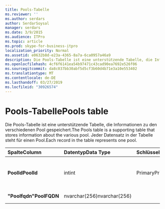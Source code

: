 ```yaml
---
title: Pools-Tabelle
ms.reviewer: ''
ms.author: serdars
author: SerdarSoysal
manager: serdars
ms.date: 3/9/2015
ms.audience: ITPro
ms.topic: article
ms.prod: skype-for-business-itpro
localization_priority: Normal
ms.assetid: e0632b8d-e23a-4365-8a7a-6ca0957a46a9
description: Die Pools-Tabelle ist eine unterstützende Tabelle, die Informationen zu den verschiedenen Pool gespeichert. Jeder Datensatz in der Tabelle steht für einen Pool.
ms.openlocfilehash: 4cf6f6141ea54b97471c43cad90ea7692e526f06
ms.sourcegitcommit: da8c037bb30abf5d5cf3b60d4b71e3a10e553402
ms.translationtype: MT
ms.contentlocale: de-DE
ms.lasthandoff: 03/27/2019
ms.locfileid: "30926574"
---
```

# <a name="pools-table"></a><span data-ttu-id="1d79e-104">Pools-Tabelle</span><span class="sxs-lookup"><span data-stu-id="1d79e-104">Pools table</span></span>
 
<span data-ttu-id="1d79e-105">Die Pools-Tabelle ist eine unterstützende Tabelle, die Informationen zu den verschiedenen Pool gespeichert.</span><span class="sxs-lookup"><span data-stu-id="1d79e-105">The Pools table is a supporting table that stores information about the various pool.</span></span> <span data-ttu-id="1d79e-106">Jeder Datensatz in der Tabelle steht für einen Pool.</span><span class="sxs-lookup"><span data-stu-id="1d79e-106">Each record in the table represents one pool.</span></span>
  
|<span data-ttu-id="1d79e-107">**Spalte**</span><span class="sxs-lookup"><span data-stu-id="1d79e-107">**Column**</span></span>|<span data-ttu-id="1d79e-108">**Datentyp**</span><span class="sxs-lookup"><span data-stu-id="1d79e-108">**Data Type**</span></span>|<span data-ttu-id="1d79e-109">**Schlüssel/Index**</span><span class="sxs-lookup"><span data-stu-id="1d79e-109">**Key/Index**</span></span>|<span data-ttu-id="1d79e-110">**Details**</span><span class="sxs-lookup"><span data-stu-id="1d79e-110">**Details**</span></span>|
|:-----|:-----|:-----|:-----|
|<span data-ttu-id="1d79e-111">**PoolId**</span><span class="sxs-lookup"><span data-stu-id="1d79e-111">**PoolId**</span></span> <br/> |<span data-ttu-id="1d79e-112">int</span><span class="sxs-lookup"><span data-stu-id="1d79e-112">int</span></span>  <br/> |<span data-ttu-id="1d79e-113">Primary</span><span class="sxs-lookup"><span data-stu-id="1d79e-113">Primary</span></span>  <br/> |<span data-ttu-id="1d79e-114">Eindeutige Zahl, die diesen Pool identifiziert.</span><span class="sxs-lookup"><span data-stu-id="1d79e-114">Unique number identifying this pool.</span></span>  <br/> |
|<span data-ttu-id="1d79e-115">**"Poolfqdn"**</span><span class="sxs-lookup"><span data-stu-id="1d79e-115">**PoolFQDN**</span></span> <br/> |<span data-ttu-id="1d79e-116">nvarchar(256)</span><span class="sxs-lookup"><span data-stu-id="1d79e-116">nvarchar(256)</span></span>  <br/> | <br/> |<span data-ttu-id="1d79e-117">FQDN des Pools.</span><span class="sxs-lookup"><span data-stu-id="1d79e-117">Pool FQDN.</span></span>  <br/> |
   

